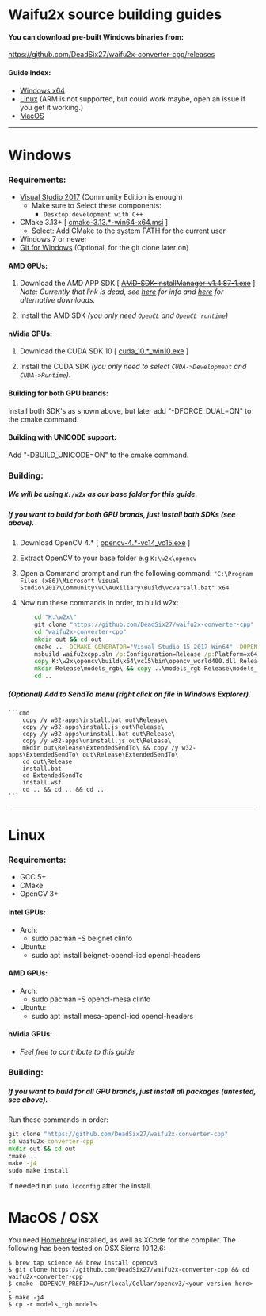 # Waifu2x source building guides

#### You can download pre-built Windows binaries from:

https://github.com/DeadSix27/waifu2x-converter-cpp/releases

#### Guide Index:
- [Windows x64](#windows)
- [Linux](#linux) (ARM is not supported, but could work maybe, open an issue if you get it working.)
- [MacOS](#macos--osx)

---

# Windows

### Requirements:
- [Visual Studio 2017](https://www.visualstudio.com/downloads/) (Community Edition is enough)
  - Make sure to Select these components:
    - `Desktop development with C++`
- CMake 3.13+ [ [cmake-3.13.*-win64-x64.msi](https://cmake.org/download/) ]
  - Select: Add CMake to the system PATH for the current user
- Windows 7 or newer
- [Git for Windows](https://git-scm.com/download/win) (Optional, for the git clone later on)

#### AMD GPUs:
1. Download the AMD APP SDK [ ~~[AMD-SDK-InstallManager-v1.4.87-1.exe](https://developer.amd.com/amd-accelerated-parallel-processing-app-sdk/)~~ ]
	_Note: Currently that link is dead, see [here](https://community.amd.com/thread/228059) for info and [here](https://github.com/DeadSix27/waifu2x-converter-cpp/issues/74) for alternative downloads._

2. Install the AMD SDK  _(you only need `OpenCL` and `OpenCL runtime`)_

#### nVidia GPUs:

1. Download the CUDA SDK 10 [ [cuda_10.*_win10.exe](https://developer.nvidia.com/cuda-downloads?target_os=Windows&target_arch=x86_64&target_version=10&target_type=exelocal) ]

2. Install the CUDA SDK _(you only need to select `CUDA->Development` and `CUDA->Runtime`)_.

#### Building for both GPU brands:

Install both SDK's as shown above, but later add "-DFORCE_DUAL=ON" to the cmake command.

#### Building with UNICODE support:

Add "-DBUILD_UNICODE=ON" to the cmake command.

### Building:
##### We will be using `K:/w2x` as our base folder for this guide.
##### If you want to build for both GPU brands, just install both SDKs (see above).

1. Download OpenCV 4.* [ [opencv-4.*-vc14_vc15.exe](https://opencv.org/releases.html) ]

2. Extract OpenCV to your base folder e.g `K:\w2x\opencv`

3. Open a Command prompt and run the following command: `"C:\Program Files (x86)\Microsoft Visual Studio\2017\Community\VC\Auxiliary\Build\vcvarsall.bat" x64`
4. Now run these commands in order, to build w2x:
	```cmd
		cd "K:\w2x\"
		git clone "https://github.com/DeadSix27/waifu2x-converter-cpp"
		cd "waifu2x-converter-cpp"
		mkdir out && cd out
		cmake .. -DCMAKE_GENERATOR="Visual Studio 15 2017 Win64" -DOPENCV_PREFIX="K:/w2x/opencv/build/"
		msbuild waifu2xcpp.sln /p:Configuration=Release /p:Platform=x64
		copy K:\w2x\opencv\build\x64\vc15\bin\opencv_world400.dll Release\
		mkdir Release\models_rgb\ && copy ..\models_rgb Release\models_rgb\
		cd ..
	```
##### (Optional) Add to SendTo menu (right click on file in Windows Explorer).
	```cmd
		copy /y w32-apps\install.bat out\Release\
		copy /y w32-apps\install.js out\Release\
		copy /y w32-apps\uninstall.bat out\Release\
		copy /y w32-apps\uninstall.js out\Release\
		mkdir out\Release\ExtendedSendTo\ && copy /y w32-apps\ExtendedSendTo\ out\Release\ExtendedSendTo\
		cd out\Release
		install.bat
		cd ExtendedSendTo
		install.wsf
		cd .. && cd .. && cd ..
	```
---

# Linux

### Requirements:
- GCC 5+
- CMake
- OpenCV 3+

#### Intel GPUs:
- Arch:
  -  sudo pacman -S beignet clinfo
- Ubuntu:
   - sudo apt install beignet-opencl-icd opencl-headers

#### AMD GPUs:
- Arch:
  -  sudo pacman -S opencl-mesa clinfo
- Ubuntu:
   - sudo apt install mesa-opencl-icd opencl-headers

#### nVidia GPUs:
- _Feel free to contribute to this guide_

### Building:
##### If you want to build for all GPU brands, just install all packages (untested, see above).
Run these commands in order:
```cmd
git clone "https://github.com/DeadSix27/waifu2x-converter-cpp"
cd waifu2x-converter-cpp
mkdir out && cd out
cmake ..
make -j4
sudo make install
```
If needed run `sudo ldconfig` after the install.

# MacOS / OSX

You need [Homebrew](https://brew.sh) installed, as well as XCode for the compiler.
The following has been tested on OSX Sierra 10.12.6:

```
$ brew tap science && brew install opencv3
$ git clone https://github.com/DeadSix27/waifu2x-converter-cpp && cd waifu2x-converter-cpp
$ cmake -DOPENCV_PREFIX=/usr/local/Cellar/opencv3/<your version here> .
$ make -j4
$ cp -r models_rgb models
```

